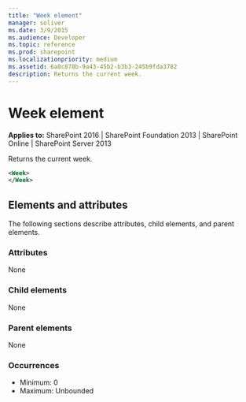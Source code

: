 ```yaml
---
title: "Week element"
manager: soliver
ms.date: 3/9/2015
ms.audience: Developer
ms.topic: reference
ms.prod: sharepoint
ms.localizationpriority: medium
ms.assetid: 6a0c878b-9a43-45b2-b3b3-245b9fda3782
description: Returns the current week.
---
```


# Week element

**Applies to:** SharePoint 2016 | SharePoint Foundation 2013 | SharePoint Online | SharePoint Server 2013
  
Returns the current week.
  
```XML
<Week>
</Week>
```

## Elements and attributes

The following sections describe attributes, child elements, and parent elements.

### Attributes

None
   
### Child elements

None
   
### Parent elements

None
   
### Occurrences

- Minimum: 0
- Maximum: Unbounded  

<br/> 
   

